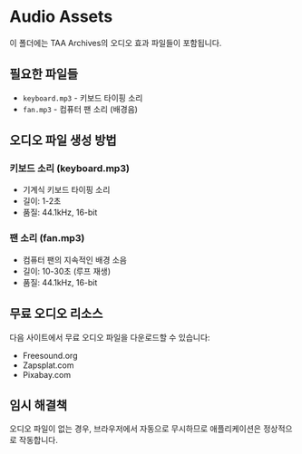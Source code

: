 # Audio Assets

이 폴더에는 TAA Archives의 오디오 효과 파일들이 포함됩니다.

## 필요한 파일들

- `keyboard.mp3` - 키보드 타이핑 소리
- `fan.mp3` - 컴퓨터 팬 소리 (배경음)

## 오디오 파일 생성 방법

### 키보드 소리 (keyboard.mp3)
- 기계식 키보드 타이핑 소리
- 길이: 1-2초
- 품질: 44.1kHz, 16-bit

### 팬 소리 (fan.mp3)
- 컴퓨터 팬의 지속적인 배경 소음
- 길이: 10-30초 (루프 재생)
- 품질: 44.1kHz, 16-bit

## 무료 오디오 리소스

다음 사이트에서 무료 오디오 파일을 다운로드할 수 있습니다:
- Freesound.org
- Zapsplat.com
- Pixabay.com

## 임시 해결책

오디오 파일이 없는 경우, 브라우저에서 자동으로 무시하므로 애플리케이션은 정상적으로 작동합니다. 